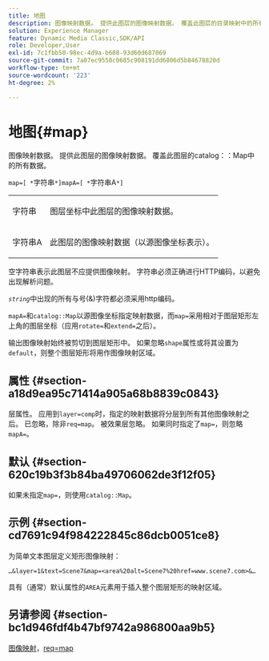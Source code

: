 ```yaml
---
title: 地图
description: 图像映射数据。 提供此图层的图像映射数据。 覆盖此图层的目录映射中的所有数据。
solution: Experience Manager
feature: Dynamic Media Classic,SDK/API
role: Developer,User
exl-id: 7c1fbb50-98ec-4d9a-b608-93d60d687069
source-git-commit: 7a07ec9550c0685c908191dd6806d5b84678820d
workflow-type: tm+mt
source-wordcount: '223'
ht-degree: 2%

---
```


# 地图{#map}

图像映射数据。 提供此图层的图像映射数据。 覆盖此图层的catalog：：Map中的所有数据。

`map=[ *`字符串`*]mapA=[ *`字符串A`*]`

<table id="simpletable_2E32B25D5F6246A18A8AF817903877ED"> 
 <tr class="strow"> 
  <td class="stentry"> <p><span class="codeph"> <span class="varname">字符串</span></span> </p></td> 
  <td class="stentry"> <p>图层坐标中此图层的图像映射数据。 </p></td> 
 </tr> 
 <tr class="strow"> 
  <td class="stentry"> <p><span class="codeph"> <span class="varname">字符串A</span></span> </p></td> 
  <td class="stentry"> <p>此图层的图像映射数据（以源图像坐标表示）。 </p></td> 
 </tr> 
</table>

空字符串表示此图层不应提供图像映射。 字符串必须正确进行HTTP编码，以避免出现解析问题。

*`string`*&#x200B;中出现的所有与号(&amp;)字符都必须采用http编码。

`mapA=`和`catalog::Map`以源图像坐标指定映射数据，而`map=`采用相对于图层矩形左上角的图层坐标（应用`rotate=`和`extend=`之后）。

输出图像映射始终被剪切到图层矩形中。 如果忽略`shape`属性或将其设置为`default`，则整个图层矩形将用作图像映射区域。

## 属性 {#section-a18d9ea95c71414a905a68b8839c0843}

层属性。 应用到`layer=comp`时，指定的映射数据将分层到所有其他图像映射之后。 已忽略，除非`req=map`。 被效果层忽略。 如果同时指定了`map=`，则忽略`mapA=`。

## 默认 {#section-620c19b3f3b84ba49706062de3f12f05}

如果未指定`map=`，则使用`catalog::Map`。

## 示例 {#section-cd7691c94f984222845c86dcb0051ce8}

为简单文本图层定义矩形图像映射：

`…&layer=1&text=Scene7&map=<area%20alt=Scene7%20href=www.scene7.com>&…`

具有（通常）默认属性的`AREA`元素用于插入整个图层矩形的映射区域。

## 另请参阅 {#section-bc1d946fdf4b47bf9742a986800aa9b5}

[图像映射](../../../../../is-api/http-ref/image-serving-api-ref/c-http-protocol-reference/c-syntax-and-features/r-image-maps.md#reference-ff7d1bac2a064104b0c508a81316fdab)，[req=map](../../../../../is-api/http-ref/image-serving-api-ref/c-http-protocol-reference/c-command-reference/r-req/r-req.md#reference-907cdb4a97034db7ad94695f25552e76)
